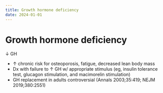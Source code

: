 ```yaml
---
title: Growth hormone deficiency
date: 2024-01-01
---
```

# Growth hormone deficiency

↓ GH
* ↑ chronic risk for osteoporosis, fatigue, decreased lean body mass
* Dx with failure to ↑ GH w/ appropriate stimulus (eg, insulin tolerance test, glucagon stimulation, and macimorelin stimulation)
* GH replacement in adults controversial (Annals 2003;35:419; NEJM 2019;380:2551)
